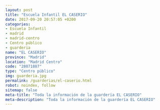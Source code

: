 ```yaml
---
layout: post
title: "Escuela Infantil EL CASERIO"
date: 2017-09-20 20:57:05 +0200
categories:
- Escuela Infantil
- madrid
- madrid-centro
- Centro público
- guarderia
name: "EL CASERIO"
province: "Madrid"
location: "Madrid Centro"
code: "28071887"
type: "Centro público"
img: guarderia.jpg
permalink: /guarderias/el-caserio.html
robot: noindex, follow
sitemap: false
meta-title: "Toda la información de la guardería EL CASERIO"
meta-description: "Toda la información de la guardería EL CASERIO"
---
```

